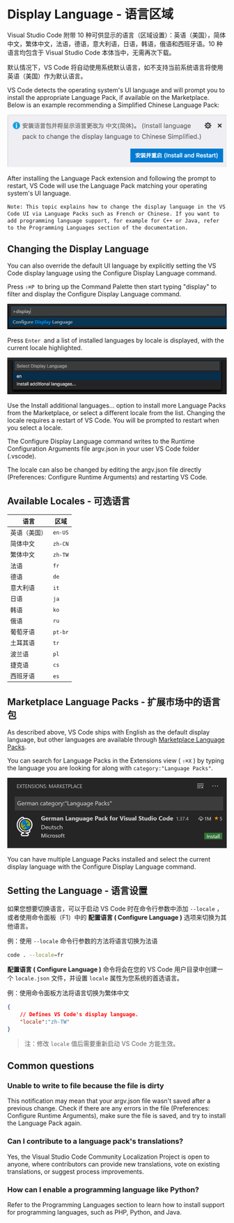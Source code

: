 ﻿---
Order: 7
Area: customization
TOCTitle: Display Language
ContentId: 413A7FA3-94F8-4FCB-A4A3-F4C1E77EF716
PageTitle: Visual Studio Code Display Language (Locale)
DateApproved: 4/14/2016
MetaDescription: How to change the display language (locale) of Visual Studio Code.  
---

# Display Language - 语言区域

Visual Studio Code 附带 10 种可供显示的语言（区域设置）：英语（美国），简体中文，繁体中文，法语，德语，意大利语，日语，韩语，俄语和西班牙语。10 种语言均包含于 Visual Studio Code 本体当中，无需再次下载。

默认情况下，VS Code 将自动使用系统默认语言，如不支持当前系统语言将使用 英语（美国）作为默认语言。

VS Code detects the operating system's UI language and will prompt you to install the appropriate Language Pack, if available on the Marketplace. Below is an example recommending a Simplified Chinese Language Pack:

![Language Pack recommendation](/images/2023-04-10-16-06-08.png)

After installing the Language Pack extension and following the prompt to restart, VS Code will use the Language Pack matching your operating system's UI language.

    Note: This topic explains how to change the display language in the VS Code UI via Language Packs such as French or Chinese. If you want to add programming language support, for example for C++ or Java, refer to the Programming Languages section of the documentation.


## Changing the Display Language

You can also override the default UI language by explicitly setting the VS Code display language using the Configure Display Language command.

Press `⇧⌘P `to bring up the Command Palette then start typing "display" to filter and display the Configure Display Language command.

![configure display language command](/images/2023-04-10-16-07-40.png)

Press `Enter `and a list of installed languages by locale is displayed, with the current locale highlighted.

![installed languages list](/images/2023-04-10-16-07-45.png)

Use the Install additional languages... option to install more Language Packs from the Marketplace, or select a different locale from the list. Changing the locale requires a restart of VS Code. You will be prompted to restart when you select a locale.

The Configure Display Language command writes to the Runtime Configuration Arguments file argv.json in your user VS Code folder (.vscode).

The locale can also be changed by editing the argv.json file directly (Preferences: Configure Runtime Arguments) and restarting VS Code.


## Available Locales - 可选语言

语言 | 区域
-----------------|-------
英语（美国） | `en-US`
简体中文 | `zh-CN`
繁体中文 | `zh-TW`
法语 | `fr`
德语 | `de`
意大利语 | `it`
日语 | `ja`
韩语 | `ko`
俄语 | `ru`
葡萄牙语 | `pt-br`
土耳其语 | `tr`
波兰语 | `pl`
捷克语 | `cs`
西班牙语 | `es`


## Marketplace Language Packs - 扩展市场中的语言包

As described above, VS Code ships with English as the default display language, but other languages are available through [Marketplace Language Packs](https://marketplace.visualstudio.com/search?target=VSCode&category=Language%20Packs&sortBy=Installs).

You can search for Language Packs in the Extensions view ( `⇧⌘X` ) by typing the language you are looking for along with `category:"Language Packs"`.

![German Language Pack](/images/2023-04-10-16-04-22.png)

You can have multiple Language Packs installed and select the current display language with the Configure Display Language command.


## Setting the Language - 语言设置

如果您想要切换语言，可以于启动 VS Code 时在命令行参数中添加 `--locale` ，或者使用命令面板（F1）中的 **配置语言 ( Configure Language )** 选项来切换为其他语言。

例：使用 `--locale` 命令行参数的方法将语言切换为法语

```bash
code . --locale=fr
```

 **配置语言 ( Configure Language )** 命令将会在您的 VS Code 用户目录中创建一个 `locale.json` 文件，并设置 `locale` 属性为您系统的首选语言。

例：使用命令面板方法将语言切换为繁体中文

```json
{
    // Defines VS Code's display language.
    "locale":"zh-TW"
}
```

> 注：修改 `locale` 值后需要重新启动 VS Code 方能生效。


## Common questions

### Unable to write to file because the file is dirty

This notification may mean that your argv.json file wasn't saved after a previous change. Check if there are any errors in the file (Preferences: Configure Runtime Arguments), make sure the file is saved, and try to install the Language Pack again.

### Can I contribute to a language pack's translations?

Yes, the Visual Studio Code Community Localization Project is open to anyone, where contributors can provide new translations, vote on existing translations, or suggest process improvements.

### How can I enable a programming language like Python?

Refer to the Programming Languages section to learn how to install support for programming languages, such as PHP, Python, and Java.